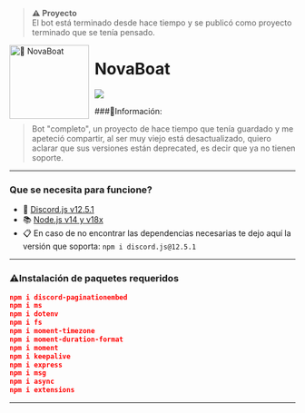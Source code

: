 > **⚠ Proyecto**  
> El bot está terminado desde hace tiempo y se publicó como proyecto terminado que se tenía pensado.

<img width="140" height="130" align="left" style="float: left; margin: 0 10px 0 0;" alt="🤖 NovaBoat" src="https://cdn.discordapp.com/attachments/978014323056197712/1045020680204337212/istockphoto-1168197906-612x612-removebg-preview.png">

# NovaBoat

[![](https://img.shields.io/badge/discord.js-v12.5.1--dev-blue.svg?logo=npm)](https://www.npmjs.com/package/discord.js/v/12.5.1)

###📌Información: 

> Bot "completo", un proyecto de hace tiempo que tenía guardado y me apeteció compartir, al ser muy viejo está desactualizado, quiero aclarar que sus versiones están deprecated, es decir que ya no tienen soporte.

---

### Que se necesita para funcione?

- 📂 [Discord.js v12.5.1](https://discord.js.org/#/)
- 📚 [Node.js v14 y v18x](https://nodejs.org/en/)
- 📋 En caso de no encontrar las dependencias necesarias te dejo aquí la versión que soporta:
`npm i discord.js@12.5.1`

---

### ⚠️Instalación de paquetes requeridos
```json
npm i discord-paginationembed
npm i ms
npm i dotenv
npm i fs
npm i moment-timezone
npm i moment-duration-format
npm i moment
npm i keepalive
npm i express
npm i msg
npm i async
npm i extensions
```
---
